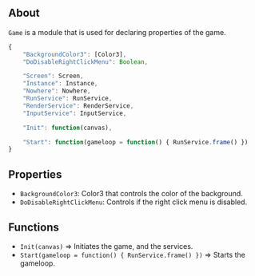 ## About

`Game` is a module that is used for declaring properties of the game.

```js
{
    "BackgroundColor3": [Color3],
    "DoDisableRightClickMenu": Boolean,

    "Screen": Screen,
    "Instance": Instance,
    "Nowhere": Nowhere,
    "RunService": RunService,
    "RenderService": RenderService,
    "InputService": InputService,

    "Init": function(canvas),

    "Start": function(gameloop = function() { RunService.frame() })
}

```

## Properties

- `BackgroundColor3`: Color3 that controls the color of the background.
- `DoDisableRightClickMenu`: Controls if the right click menu is disabled.

## Functions

- `Init(canvas)` => Initiates the game, and the services.
- `Start(gameloop = function() { RunService.frame() })` => Starts the gameloop.